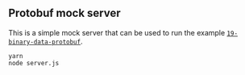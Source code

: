 ## Protobuf mock server

This is a simple mock server that can be used to run the example [`19-binary-data-protobuf`](../19-binary-data-protobuf.js).

```
yarn
node server.js
```
